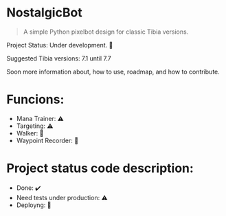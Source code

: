 # NostalgicBot

> A simple Python pixelbot design for classic Tibia versions.

Project Status: Under development. :construction: 

Suggested Tibia versions: 7.1 until 7.7

Soon more information about, how to use, roadmap, and how to contribute.

# Funcions:
- Mana Trainer: :warning:
- Targeting: :warning:
- Walker: :hammer:
- Waypoint Recorder: :hammer:

# Project status code description: 
- Done: :heavy_check_mark:
- Need tests under production: :warning:
- Deployng: :hammer:
